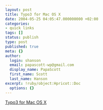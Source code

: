 ```yaml
---
layout: post
title: Typo3 for Mac OS X
date: 2004-05-25 04:05:47.000000000 +02:00
categories:
- quick links
tags: []
status: publish
type: post
published: true
meta: {}
author:
  login: shanson
  email: papascott-wp@gmail.com
  display_name: PapaScott
  first_name: Scott
  last_name: Hanson
excerpt: !ruby/object:Hpricot::Doc
  options: {}
---
```

<p><a title="The kitchen sink CMS now for titanium" href="http://blog.schockwellenreiter.de/3595">Typo3 for Mac OS X</a></p>
